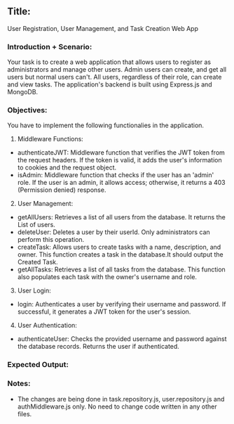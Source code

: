 ## Title: 
User Registration, User Management, and Task Creation Web App

### Introduction + Scenario:
Your task is to create a web application that allows users to register as administrators and manage other users. Admin users can create, and get all users but normal users can't. All users, regardless of their role, can create and view tasks. The application's backend is built using Express.js and MongoDB.

### Objectives:

You have to implement the following functionalies in the application.

1. Middleware Functions:

- authenticateJWT: Middleware function that verifies the JWT token from the request headers. If the token is valid, it adds the user's information to cookies and the request object.
- isAdmin: Middleware function that checks if the user has an 'admin' role. If the user is an admin, it allows access; otherwise, it returns a 403 (Permission denied) response.

2. User Management:

- getAllUsers: Retrieves a list of all users from the database. It returns the List of users.
- deleteUser: Deletes a user by their userId. Only administrators can perform this operation.
- createTask: Allows users to create tasks with a name, description, and owner. This function creates a task in the database.It should output the Created Task.
- getAllTasks: Retrieves a list of all tasks from the database. This function also populates each task with the owner's username and role.

3. User Login:

- login: Authenticates a user by verifying their username and password. If successful, it generates a JWT token for the user's session.

4. User Authentication:

- authenticateUser: Checks the provided username and password against the database records. Returns the user if authenticated.


### Expected Output:


### Notes:

- The changes are being done in task.repository.js, user.repository.js and authMiddleware.js only. No need to change code written in any other files.